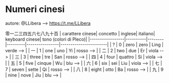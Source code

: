 # Numeri cinesi
autore: @LLibera --> https://t.me/LLibera

零一二三四五六七八九十百
| carattere cinese| concetto | inglese| italiano| keyboard cinese| tono (colori di Pleco)|
|-----------------|----------|--------|---------|----------------|-----------------------|
|   ?             |     0    | zero   | zero    | Ling           | verde -->             |
|   一             |     1    | one    | uno     | Yi             | rosso -->             |
|   二             |     2    | two    | due     | Er             | viola -->             |
|   三             |     3    | three  | tre     | San            | rosso -->             |
|   四             |     4    | four   | quattro | Si             | viola -->             |
|   五             |     5    | five   | cinque  | Wu             | blu -->               |
|   六             |     6    | six    | sei     | Liu            | viola -->             |
|   七             |     7    | seven  | sette   | Qi             | rosso -->             |
|   八             |     8    | eight  | otto    | Ba             | rosso -->             |
|   九             |     9    | nine   | nove    | Jiu            | blu -->               |

